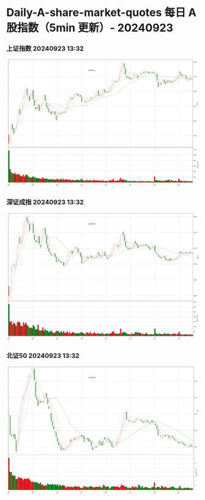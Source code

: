 
# Daily-A-share-market-quotes 每日 A 股指数（5min 更新）- 20240923

### 上证指数 20240923 13:32
![](./fig/2024/9/20240923-sh000001.png)

### 深证成指 20240923 13:32
![](./fig/2024/9/20240923-sz399001.png)

### 北证50 20240923 13:32
![](./fig/2024/9/20240923-bj899050.png)

